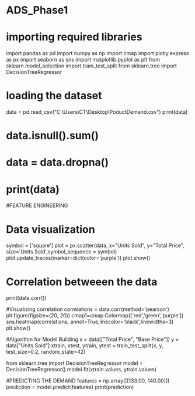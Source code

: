 # ADS_Phase1

# importing required libraries
import pandas as pd
import numpy as np
import cmap
import plotly.express as px
import seaborn as sns
import matplotlib.pyplot as plt
from sklearn.model_selection import train_test_split
from sklearn.tree import DecisionTreeRegressor



# loading the dataset
data = pd.read_csv("C:\\Users\\CT\\Desktop\\PoductDemand.csv")
print(data)
# data.isnull().sum()
# data = data.dropna()
# print(data)




#FEATURE ENGINEERING


# Data visualization
symbol = ['square']
plot = px.scatter(data, x="Units Sold", y="Total Price",
                 size='Units Sold',symbol_sequence = symbol)
plot.update_traces(marker=dict(color='purple'))
plot.show()


# Correlation betweeen the data
print(data.corr())


#Visualizing correlation
correlations = data.corr(method='pearson')
plt.figure(figsize=(20, 20))
cmap1=cmap.Colormap(['red','green','purple'])
sns.heatmap(correlations, annot=True,linecolor='black',linewidths=3)
plt.show()

#Algorithm for Model Building
x = data[["Total Price", "Base Price"]]
y = data["Units Sold"]
xtrain, xtest, ytrain, ytest = train_test_split(x, y, test_size=0.2, random_state=42)

from sklearn.tree import DecisionTreeRegressor
model = DecisionTreeRegressor()
model.fit(xtrain.values, ytrain.values)

#PREDICTING THE DEMAND
features = np.array([[133.00, 140.00]])
prediction = model.predict(features)
print(prediction)
